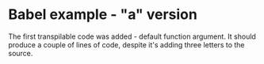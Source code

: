 Babel example - "a" version
===========================

The first transpilable code was added - default function argument.
It should produce a couple of lines of code, despite it's adding three letters to the source.
